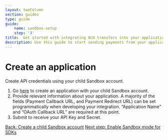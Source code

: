 ```yaml
---
layout: twoColumn
section: guides
type: guide
guide: 
    name: sandbox-setup
    step: '3'
title:  Get started with integrating ACH transfers into your application
description: Use this guide to start sending payments from your application by utilizing our open API with no per transaction fees. 
---
```


# Create an application

Create API credentials using your child Sandbox account.

1. Go <a target="_blank" href="https://uat.dwolla.com/applications/">here</a> to create an application with your child Sandbox account. 
2. Provide relevant information about your application. A majority of the fields (Payment Callback URL, and Payment Redirect URL) can be set programmatically when developing your integration. “Application Name” and “OAuth Callback URL” are required at this point.
3. Submit to receive your API Key and Secret. 

<nav class="pager-nav">
    <a href="./02-create-child-account.html">Back: Create a child Sandbox account</a>
    <a href="04-enable-sdk-sandbox-mode.html">Next step: Enable Sandbox mode for SDKs</a>
</nav>